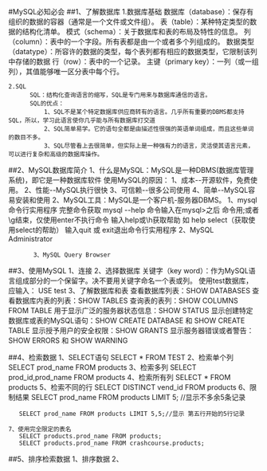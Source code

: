 #MySQL必知必会
##1、了解数据库
    1.数据库基础
          数据库（database）：保存有组织的数据的容器（通常是一个文件或文件组）。
          表（table）：某种特定类型的数据的结构化清单。
          模式（schema）：关于数据库和表的布局及特性的信息。
          列（column）：表中的一个字段。所有表都是由一个或者多个列组成的。
          数据类型（datatype）：所容许的数据的类型，每个表列都有相应的数据类型，它限制该列中存储的数据
          行（row）：表中的一个记录。
          主键（primary key）：一列（或一组列），其值能够唯一区分表中每个行。
          
    2.SQL
          SQL：结构化查询语言的缩写，SQL是专门用来与数据库通信的语言。
          SQL的优点：
              1、SQL不是某个特定数据库供应商转有的语言。几乎所有重要的DBMS都支持SQL，所以，学习此语言使你几乎能与所有数据库打交道
              2、SQL简单易学。它的语句全都是由描述性很强的英语单词组成，而且这些单词的数目不多。
              3、SQL尽管看上去很简单，但实际上是一种强有力的语言，灵活使其语言元素，可以进行复杂和高级的数据库操作。
              
##2、MySQL数据库简介
    1、什么是MySQL：MySQL是一种DBMS(数据库管理系统)，即它是一种数据库软件
       使用MySQL的原因：
           1、成本--开源软件，免费使用。
           2、性能--MySQL执行很快
           3、可信赖--很多公司使用
           4、简单--MySQL容易安装和使用
    2、MySQL工具：MySQL是一个客户机-服务器DBMS。
           1、mysql命令行实用程序
              完整命令获取 mysql --help
              命令输入在mysql>之后
              命令用;或者\g结束，仅使用enter不执行命令
              输入help或\h获取帮助 如 help select（获取使用select的帮助）
              输入quit 或 exit退出命令行实用程序
           2、MySQL Administrator
              
           3、MySQL Query Browser 
           
##3、使用MySQL
    1、连接
    2、选择数据库
       关键字（key word）：作为MySQL语言组成部分的一个保留字。决不要用关键字命名一个表或列。
       使用test数据库，应输入： USE test 
    3、了解数据库和表
       查看数据库列表：SHOW DATABASES
       查看数据库内表的列表：SHOW TABLES
       查询表的表列：SHOW COLUMNS FROM TABLE
       用于显示广泛的服务器状态信息：SHOW STATUS
       显示创建特定数据库或表的MySQL语句：SHOW CREATE DATABASE 和 SHOW CREATE TABLE
       显示授予用户的安全权限：SHOW GRANTS
       显示服务器错误或者警告：SHOW ERRORS 和 SHOW WARNING
       
##4、检索数据
    1、SELECT语句
       SELECT * FROM TEST
    2、检索单个列
       SELECT prod_name FROM products
    3、检索多列
       SELECT prod_id,prod_name FROM products
    4、检索所有列
       SELECT * FROM products
    5、检索不同的行
       SELECT DISTINCT vend_id FROM products
    6、限制结果
       SELECT prod_name FROM products LIMIT 5; //显示不多余5条记录
       
       SELECT prod_name FROM products LIMIT 5,5;//显示 第五行开始的5行记录
       
    7、使用完全限定的表名
       SELECT products.prod_name FROM products;
       SELECT products.prod_name FROM crashcourse.products;
    
       
##5、排序检索数据
    1、排序数据
    2、
